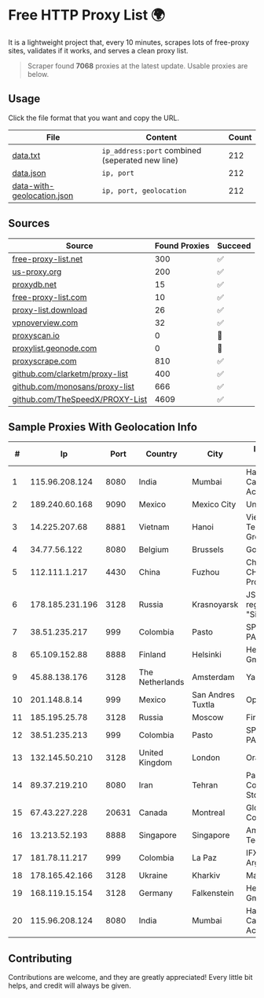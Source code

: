 
# Free HTTP Proxy List 🌍

It is a lightweight project that, every 10 minutes, scrapes lots of free-proxy sites, validates if it works, and serves a clean proxy list.


> Scraper found **7068** proxies at the latest update. Usable proxies are below.

## Usage

Click the file format that you want and copy the URL.


|File|Content|Count|
|----|-------|-----|
|[data.txt](https://raw.githubusercontent.com/themiralay/Proxy-List-World/master/data.txt)|`ip_address:port` combined (seperated new line)|212|
|[data.json](https://raw.githubusercontent.com/themiralay/Proxy-List-World/master/data.json)|`ip, port`|212|
|[data-with-geolocation.json](https://raw.githubusercontent.com/themiralay/Proxy-List-World/master/data-with-geolocation.json)|`ip, port, geolocation`|212|

## Sources

|Source|Found Proxies|Succeed|
|------|-------------|-------|
|[free-proxy-list.net](https://free-proxy-list.net)|300|✅|
|[us-proxy.org](https://www.us-proxy.org)|200|✅|
|[proxydb.net](http://proxydb.net)|15|✅|
|[free-proxy-list.com](https://free-proxy-list.com/?page=&port=&type%5B%5D=http&type%5B%5D=https&up_time=0&search=Search)|10|✅|
|[proxy-list.download](https://www.proxy-list.download/HTTP)|26|✅|
|[vpnoverview.com](https://vpnoverview.com/privacy/anonymous-browsing/free-proxy-servers)|32|✅|
|[proxyscan.io](https://www.proxyscan.io)|0|🚫|
|[proxylist.geonode.com](https://proxylist.geonode.com/api/proxy-list?limit=300&page=1&sort_by=lastChecked&sort_type=desc&protocols=http,https)|0|🚫|
|[proxyscrape.com](https://api.proxyscrape.com/v2/?request=displayproxies&protocol=http&timeout=10000&country=all&ssl=all&anonymity=all)|810|✅|
|[github.com/clarketm/proxy-list](https://raw.githubusercontent.com/clarketm/proxy-list/master/proxy-list-raw.txt)|400|✅|
|[github.com/monosans/proxy-list](https://raw.githubusercontent.com/monosans/proxy-list/main/proxies/http.txt)|666|✅|
|[github.com/TheSpeedX/PROXY-List](https://raw.githubusercontent.com/TheSpeedX/PROXY-List/master/http.txt)|4609|✅|


## Sample Proxies With Geolocation Info

|#|Ip|Port|Country|City|Internet Service Provider|
|-|--|----|-------|----|-------------------------|
|1|115.96.208.124|8080|India|Mumbai|Hathway IP over Cable Internet Access|
|2|189.240.60.168|9090|Mexico|Mexico City|Uninet S.A. de C.V.|
|3|14.225.207.68|8881|Vietnam|Hanoi|Vietnam Posts and Telecommunications Group|
|4|34.77.56.122|8080|Belgium|Brussels|Google LLC|
|5|112.111.1.217|4430|China|Fuzhou|China Unicom CHINA169 Fujian Province Network|
|6|178.185.231.196|3128|Russia|Krasnoyarsk|JSC Rostelecom regional branch "Siberia"|
|7|38.51.235.217|999|Colombia|Pasto|SP SISTEMAS PALACIOS LTDA|
|8|65.109.152.88|8888|Finland|Helsinki|Hetzner Online GmbH|
|9|45.88.138.176|3128|The Netherlands|Amsterdam|Yaglom Labs Ltd|
|10|201.148.8.14|999|Mexico|San Andres Tuxtla|Operbes|
|11|185.195.25.78|3128|Russia|Moscow|First Server Limited|
|12|38.51.235.213|999|Colombia|Pasto|SP SISTEMAS PALACIOS LTDA|
|13|132.145.50.210|3128|United Kingdom|London|Oracle Corporation|
|14|89.37.219.210|8080|Iran|Tehran|Parvaresh Dadeha Co. Private Joint Stock|
|15|67.43.227.228|20631|Canada|Montreal|GloboTech Communications|
|16|13.213.52.193|8888|Singapore|Singapore|Amazon Technologies Inc.|
|17|181.78.11.217|999|Colombia|La Paz|IFX Networks Argentina S.R.L|
|18|178.165.42.166|3128|Ukraine|Kharkiv|Maxnet Ltd|
|19|168.119.15.154|3128|Germany|Falkenstein|Hetzner Online GmbH|
|20|115.96.208.124|8080|India|Mumbai|Hathway IP over Cable Internet Access|



## Contributing

Contributions are welcome, and they are greatly appreciated! Every
little bit helps, and credit will always be given.


